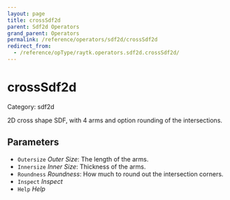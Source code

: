 ```yaml
---
layout: page
title: crossSdf2d
parent: Sdf2d Operators
grand_parent: Operators
permalink: /reference/operators/sdf2d/crossSdf2d
redirect_from:
  - /reference/opType/raytk.operators.sdf2d.crossSdf2d/
---
```


# crossSdf2d

Category: sdf2d



2D cross shape SDF, with 4 arms and option rounding of the intersections.

## Parameters

* `Outersize` *Outer Size*: The length of the arms.
* `Innersize` *Inner Size*: Thickness of the arms.
* `Roundness` *Roundness*: How much to round out the intersection corners.
* `Inspect` *Inspect*
* `Help` *Help*